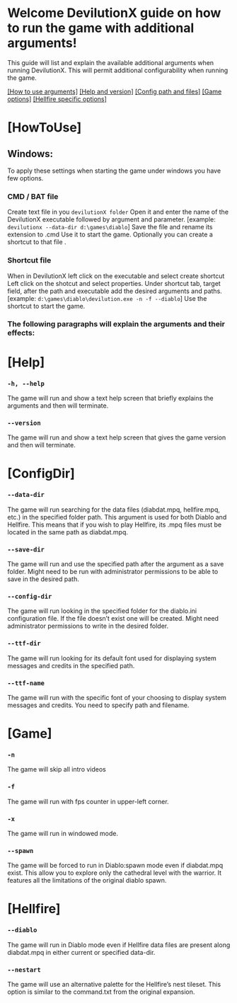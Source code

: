 # Welcome DevilutionX guide on how to run the game with additional arguments!

This guide will list and explain the available additional arguments when running DevilutionX. This will permit additional configurability when running the game.

[[How to use arguments]](#HowToUse)
[[Help and version]](#Help)
[[Config path and files]](#ConfigDir)
[[Game options]](#Game)
[[Hellfire specific options]](#Hellfire)

# [HowToUse]
## Windows:
To apply these settings when starting the game under windows you have few options.


### CMD / BAT file

Create text file in you `devilutionX folder`
Open it and enter the name of the DevilutionX executable followed by argument and parameter. [example: `devilutionx --data-dir d:\games\diablo`]
Save the file and rename its extension to .cmd
Use it to start the game.
Optionally you can create a shortcut to that file .


### Shortcut file

When in DevilutionX left click on the executable and select create shortcut
Left click on the shotcut and select properties.
Under shortcut tab, target field, after the path and executable add the desired arguments and paths.
[example: `d:\games\diablo\devilution.exe -n -f --diablo`]
Use the shortcut to start the game.





### The following paragraphs will explain the arguments and their effects:

# [Help]


### `-h, --help`
The game will run and show a text help screen that briefly explains the arguments and then will terminate.


### `--version`
The game will run and show a text help screen that gives the game version and then will terminate.


# [ConfigDir]


### `--data-dir`
The game will run searching for the data files (diabdat.mpq, hellfire.mpq, etc.) in the specified folder path. This argument is used for both Diablo and Hellfire. This means that if you wish to play Hellfire, its .mpq  files must be located in the same path as diabdat.mpq.


### `--save-dir `          
The game will run and use the specified path after the argument as a save folder. Might need to be run with administrator permissions to be able to save in the desired path.


### `--config-dir`
The game will run looking in the specified folder for the diablo.ini configuration file. If the file doesn’t exist one will be created. Might need administrator permissions to write in the desired folder.


### `--ttf-dir`
The game will run looking for its default font used for displaying system messages and credits in the specified path.


### `--ttf-name`
The game will run with the specific font of your choosing to display system messages and credits. You need to specify path and filename.


# [Game]


### `-n`
The game will skip all intro videos


### `-f`
The game will run with fps counter in upper-left corner.


### `-x`
The game will run in windowed mode.


### `--spawn`
The game will be forced to run in Diablo:spawn mode even if diabdat.mpq exist. This allow you to explore only the cathedral level with the warrior. It features all the limitations of the original diablo spawn.


# [Hellfire]


### `--diablo`

The game will run in Diablo mode even if Hellfire data files are present along diabdat.mpq in either current or specified data-dir.


### `--nestart`

The game will use an alternative palette for the Hellfire’s nest tileset. This option is similar to the command.txt from the original expansion.
